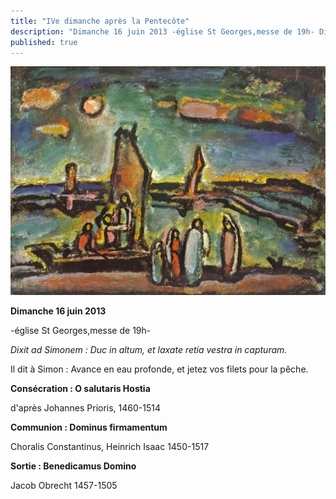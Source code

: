 ```yaml
---
title: "IVe dimanche après la Pentecôte"
description: "Dimanche 16 juin 2013 -église St Georges,messe de 19h- Dixit ad Simonem : Duc in altum, et laxate retia vestra in capturam. Il dit à Simon : Avance en eau profonde, et jetez vos filets pour la pêche. Consécration : O salutaris Hostia d'après Johannes..."
published: true
---
```



![](/images/2013-06-13-rouault-pecheur-3.jpg)

**Dimanche 16 juin 2013**

-église St Georges,messe de 19h-

*Dixit ad Simonem : Duc in altum, et laxate retia vestra in capturam.*

Il dit à Simon : Avance en eau profonde, et jetez vos filets pour la pêche.

**Consécration : O salutaris Hostia**

d'après Johannes Prioris, 1460-1514

**Communion : Dominus firmamentum**

Choralis Constantinus, Heinrich Isaac 1450-1517

**Sortie : Benedicamus Domino**

Jacob Obrecht 1457-1505